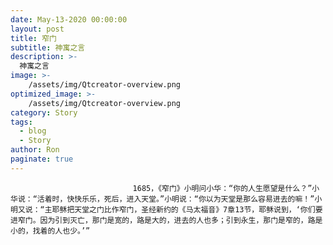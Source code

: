 ```yaml
---
date: May-13-2020 00:00:00
layout: post
title: 窄门
subtitle: 神寓之言
description: >-
  神寓之言
image: >-
    /assets/img/Qtcreator-overview.png
optimized_image: >-
    /assets/img/Qtcreator-overview.png
category: Story
tags:
  - blog
  - Story
author: Ron
paginate: true
---
```


							　　1685，《窄门》小明问小华：“你的人生愿望是什么？”小华说：“活着时，快快乐乐，死后，进入天堂。”小明说：“你以为天堂是那么容易进去的嘛！”小明又说：“主耶稣把天堂之门比作窄门，圣经新约的《马太福音》7章13节，耶稣说到，‘你们要进窄门。因为引到灭亡，那门是宽的，路是大的，进去的人也多；引到永生，那门是窄的，路是小的，找着的人也少。’”
							
							
						